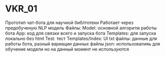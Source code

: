 # VKR_01
Прототип чат-бота для научной библтотеки
Работает через предобученую NLP модель
Файлы:
Model: основной алгоритм работы бота
App: код для связки всего и запуска бота
Templates: для запуска локально без html
Test: тест
Templates/Index: UI
txt файлы: данные для работы бота, разный вариации данных 
файлы json: использовалияь для обучение модели но на данный момент не используются
